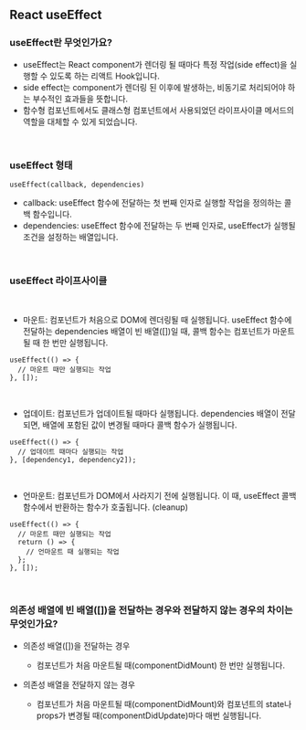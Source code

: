 ## React useEffect

### useEffect란 무엇인가요?
- useEffect는 React component가 렌더링 될 때마다 특정 작업(side effect)을 실행할 수 있도록 하는 리액트 Hook입니다.
- side effect는 component가 렌더링 된 이후에 발생하는, 비동기로 처리되어야 하는 부수적인 효과들을 뜻합니다.
- 함수형 컴포넌트에서도 클래스형 컴포넌트에서 사용되었던 라이프사이클 메서드의 역할을 대체할 수 있게 되었습니다.

<br />

### useEffect 형태

```
useEffect(callback, dependencies)
```

- callback: useEffect 함수에 전달하는 첫 번째 인자로 실행할 작업을 정의하는 콜백 함수입니다.
- dependencies: useEffect 함수에 전달하는 두 번째 인자로, useEffect가 실행될 조건을 설정하는 배열입니다.

<br />

### useEffect 라이프사이클
<br />

- 마운트: 컴포넌트가 처음으로 DOM에 렌더링될 때 실행됩니다. useEffect 함수에 전달하는 dependencies 배열이 빈 배열([])일 때, 콜백 함수는 컴포넌트가 마운트될 때 한 번만 실행됩니다.

```
useEffect(() => {
  // 마운트 때만 실행되는 작업
}, []);
```

<br />

- 업데이트: 컴포넌트가 업데이트될 때마다 실행됩니다. dependencies 배열이 전달되면, 배열에 포함된 값이 변경될 때마다 콜백 함수가 실행됩니다.

```
useEffect(() => {
  // 업데이트 때마다 실행되는 작업
}, [dependency1, dependency2]);
```

<br />

- 언마운트: 컴포넌트가 DOM에서 사라지기 전에 실행됩니다. 이 때, useEffect 콜백 함수에서 반환하는 함수가 호출됩니다. (cleanup)

```
useEffect(() => {
  // 마운트 때만 실행되는 작업
  return () => {
    // 언마운트 때 실행되는 작업
  };
}, []);
```

<br />

### 의존성 배열에 빈 배열([])을 전달하는 경우와 전달하지 않는 경우의 차이는 무엇인가요?

- 의존성 배열([])을 전달하는 경우
  - 컴포넌트가 처음 마운트될 때(componentDidMount) 한 번만 실행됩니다.

- 의존성 배열을 전달하지 않는 경우
  - 컴포넌트가 처음 마운트될 때(componentDidMount)와 컴포넌트의 state나 props가 변경될 때(componentDidUpdate)마다 매번 실행됩니다.